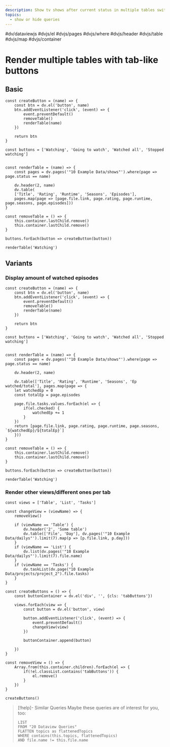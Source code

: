 ```yaml
---
description: Show tv shows after current status in multiple tables switchable via button
topics:
  - show or hide queries
---
```

#dv/dataviewjs #dvjs/el #dvjs/pages #dvjs/where #dvjs/header #dvjs/table #dvjs/map #dvjs/container 

# Render multiple tables with tab-like buttons

## Basic 

```dataviewjs
const createButton = (name) => {
	const btn = dv.el('button', name)
	btn.addEventListener('click', (event) => {
		event.preventDefault()
		removeTable()
		renderTable(name)
	})
	
	return btn
}

const buttons = ['Watching', 'Going to watch', 'Watched all', 'Stopped watching']


const renderTable = (name) => {
	const pages = dv.pages('"10 Example Data/shows"').where(page => page.status == name)
		
	dv.header(2, name)
	dv.table(
	['Title', 'Rating', 'Runtime', 'Seasons', 'Episodes'], 
	pages.map(page => [page.file.link, page.rating, page.runtime, page.seasons, page.episodes]))
}

const removeTable = () => {
	this.container.lastChild.remove()
	this.container.lastChild.remove()
}

buttons.forEach(button => createButton(button))

renderTable('Watching')
```

## Variants

### Display amount of watched episodes

```dataviewjs
const createButton = (name) => {
	const btn = dv.el('button', name)
	btn.addEventListener('click', (event) => {
		event.preventDefault()
		removeTable()
		renderTable(name)
	})
	
	return btn
}

const buttons = ['Watching', 'Going to watch', 'Watched all', 'Stopped watching']


const renderTable = (name) => {
	const pages = dv.pages('"10 Example Data/shows"').where(page => page.status == name)
	
	dv.header(2, name)
	
	dv.table(['Title', 'Rating', 'Runtime', 'Seasons', 'Ep watched/total'], pages.map(page => {
	let watchedEp = 0
	const totalEp = page.episodes
	
	page.file.tasks.values.forEach(el => {
		if(el.checked) {
			watchedEp += 1
		}
	})
	return [page.file.link, page.rating, page.runtime, page.seasons, `${watchedEp}/${totalEp}`]
	}))	
}

const removeTable = () => {
	this.container.lastChild.remove()
	this.container.lastChild.remove()
}

buttons.forEach(button => createButton(button))

renderTable('Watching')
```

### Render other views/different ones per tab

```dataviewjs
const views = ['Table', 'List', 'Tasks']

const changeView = (viewName) => {
    removeView()

    if (viewName == 'Table') {
        dv.header('2', 'Some table')
        dv.table(['File', 'Day'], dv.pages('"10 Example Data/dailys"').limit(7).map(p => [p.file.link, p.day]))
    }
    if (viewName == 'List') {
        dv.list(dv.pages('"10 Example Data/dailys"').limit(7).file.name)
    }
    if (viewName == 'Tasks') {
        dv.taskList(dv.page("10 Example Data/projects/project_2").file.tasks)
    }
}

const createButtons = () => {
    const buttonContainer = dv.el('div', '', {cls: 'tabButtons'})
    
    views.forEach(view => {
        const button = dv.el('button', view)

        button.addEventListener('click', (event) => {
            event.preventDefault()
            changeView(view)
        })

        buttonContainer.append(button)
        
    })
}

const removeView = () => {
    Array.from(this.container.children).forEach(el => {
        if(!el.classList.contains('tabButtons')) {
            el.remove()
        }
    })
}

createButtons()
```

> [!help]- Similar Queries
> Maybe these queries are of interest for you, too:
> ```dataview
> LIST
> FROM "20 Dataview Queries"
> FLATTEN topics as flattenedTopics
> WHERE contains(this.topics, flattenedTopics)
> AND file.name != this.file.name
> ```